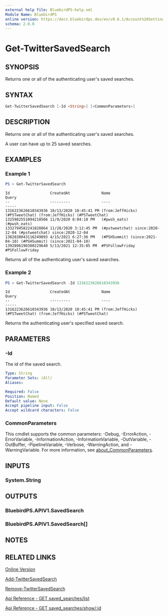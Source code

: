```yaml
---
external help file: BluebirdPS-help.xml
Module Name: BluebirdPS
online version: https://docs.bluebirdps.dev/en/v0.6.1/Account%20Settings%2C%20User%20Profile%2C%20and%20Saved%20Searches/Get-TwitterSavedSearch
schema: 2.0.0
---
```


# Get-TwitterSavedSearch

## SYNOPSIS

Returns one or all of the authenticating user's saved searches.

## SYNTAX

```powershell
Get-TwitterSavedSearch [-Id <String>] [<CommonParameters>]
```

## DESCRIPTION

Returns one or all of the authenticating user's saved searches.

A user can have up to 25 saved searches.

## EXAMPLES

### Example 1

```powershell
PS > Get-TwitterSavedSearch
```

```text
Id                  CreatedAt              Name                            Query
--                  ---------              ----                            -----
1316223626610343936 10/13/2020 10:45:41 PM (from:JeffHicks) (#PSTweetChat) (from:JeffHicks) (#PSTweetChat)
1325982551094210566 11/9/2020 8:04:10 PM   (#pwsh_eats)                    (#pwsh_eats)
1332794582241828864 11/28/2020 3:12:45 PM  (#pstweetchat) since:2020-12-04 (#pstweetchat) since:2020-12-04
1382838043116249093 4/15/2021 6:27:36 PM   (#PSHSummit) (since:2021-04-10) (#PSHSummit) (since:2021-04-10)
1392896190300229640 5/13/2021 12:35:05 PM  #PSFollowFriday                 #PSFollowFriday
```

Returns all of the authenticating user's saved searches.

### Example 2

```powershell
PS > Get-TwitterSavedSearch -Id 1316223626610343936
```

```text
Id                  CreatedAt              Name                            Query
--                  ---------              ----                            -----
1316223626610343936 10/13/2020 10:45:41 PM (from:JeffHicks) (#PSTweetChat) (from:JeffHicks) (#PSTweetChat)
```

Returns the authenticating user's specified saved search.

## PARAMETERS

### -Id

The id of the saved search.

```yaml
Type: String
Parameter Sets: (All)
Aliases:

Required: False
Position: Named
Default value: None
Accept pipeline input: False
Accept wildcard characters: False
```

### CommonParameters

This cmdlet supports the common parameters: -Debug, -ErrorAction, -ErrorVariable, -InformationAction, -InformationVariable, -OutVariable, -OutBuffer, -PipelineVariable, -Verbose, -WarningAction, and -WarningVariable. For more information, see [about_CommonParameters](http://go.microsoft.com/fwlink/?LinkID=113216).

## INPUTS

### System.String

## OUTPUTS

### BluebirdPS.APIV1.SavedSearch

### BluebirdPS.APIV1.SavedSearch[]

## NOTES

## RELATED LINKS

[Online Version](https://docs.bluebirdps.dev/en/v0.6.1/Account%20Settings%2C%20User%20Profile%2C%20and%20Saved%20Searches/Get-TwitterSavedSearch)

[Add-TwitterSavedSearch](https://docs.bluebirdps.dev/en/v0.6.1/Account%20Settings%2C%20User%20Profile%2C%20and%20Saved%20Searches/Add-TwitterSavedSearch)

[Remove-TwitterSavedSearch](https://docs.bluebirdps.dev/en/v0.6.1/Account%20Settings%2C%20User%20Profile%2C%20and%20Saved%20Searches/Remove-TwitterSavedSearch)

[Api Reference - GET saved_searches/list](https://developer.twitter.com/en/docs/twitter-api/v1/accounts-and-users/manage-account-settings/api-reference/get-saved_searches-list)

[Api Reference - GET saved_searches/show/:id](https://developer.twitter.com/en/docs/twitter-api/v1/accounts-and-users/manage-account-settings/api-reference/get-saved_searches-show-id)
